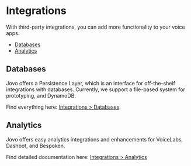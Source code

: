 # Integrations

With third-party integrations, you can add more functionality to your voice apps.

* [Databases](#databases)
* [Analytics](#analytics)


## Databases

Jovo offers a Persistence Layer, which is an interface for off-the-shelf integrations with databases. Currently, we support a file-based system for prototyping, and DynamoDB.

Find everything here: [Integrations > Databases](./databases).


## Analytics
Jovo offers easy analytics integrations and enhancements for VoiceLabs, Dashbot, and Bespoken.

Find detailed documentation here: [Integrations > Analytics](./analytics)